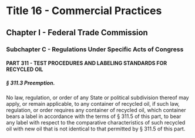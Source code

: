 
# Title 16 - Commercial Practices
## Chapter I - Federal Trade Commission
### Subchapter C - Regulations Under Specific Acts of Congress
#### PART 311 - TEST PROCEDURES AND LABELING STANDARDS FOR RECYCLED OIL
##### § 311.3 Preemption.

No law, regulation, or order of any State or political subdivision thereof may apply, or remain applicable, to any container of recycled oil, if such law, regulation, or order requires any container of recycled oil, which container bears a label in accordance with the terms of § 311.5 of this part, to bear any label with respect to the comparative characteristics of such recycled oil with new oil that is not identical to that permitted by § 311.5 of this part.
